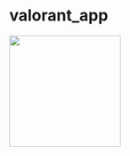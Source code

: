 # valorant_app

<img src = "https://github.com/parth7192/valorant_application/assets/142138451/ace49c0c-1dd3-4d1e-8631-8873be1bea28" width = "200">





